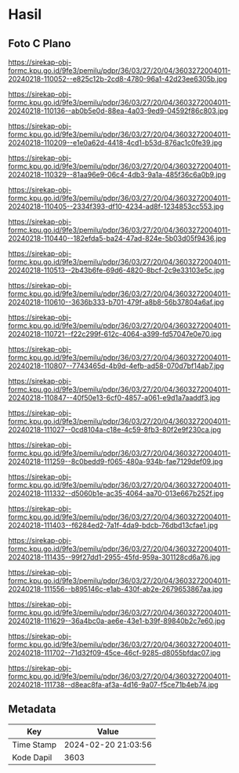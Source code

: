 # Hasil

## Foto C Plano

https://sirekap-obj-formc.kpu.go.id/9fe3/pemilu/pdpr/36/03/27/20/04/3603272004011-20240218-110052--e825c12b-2cd8-4780-96a1-42d23ee6305b.jpg

https://sirekap-obj-formc.kpu.go.id/9fe3/pemilu/pdpr/36/03/27/20/04/3603272004011-20240218-110136--ab0b5e0d-88ea-4a03-9ed9-04592f86c803.jpg

https://sirekap-obj-formc.kpu.go.id/9fe3/pemilu/pdpr/36/03/27/20/04/3603272004011-20240218-110209--e1e0a62d-4418-4cd1-b53d-876ac1c0fe39.jpg

https://sirekap-obj-formc.kpu.go.id/9fe3/pemilu/pdpr/36/03/27/20/04/3603272004011-20240218-110329--81aa96e9-06c4-4db3-9a1a-485f36c6a0b9.jpg

https://sirekap-obj-formc.kpu.go.id/9fe3/pemilu/pdpr/36/03/27/20/04/3603272004011-20240218-110405--2334f393-df10-4234-ad8f-1234853cc553.jpg

https://sirekap-obj-formc.kpu.go.id/9fe3/pemilu/pdpr/36/03/27/20/04/3603272004011-20240218-110440--182efda5-ba24-47ad-824e-5b03d05f9436.jpg

https://sirekap-obj-formc.kpu.go.id/9fe3/pemilu/pdpr/36/03/27/20/04/3603272004011-20240218-110513--2b43b6fe-69d6-4820-8bcf-2c9e33103e5c.jpg

https://sirekap-obj-formc.kpu.go.id/9fe3/pemilu/pdpr/36/03/27/20/04/3603272004011-20240218-110610--3636b333-b701-479f-a8b8-56b37804a6af.jpg

https://sirekap-obj-formc.kpu.go.id/9fe3/pemilu/pdpr/36/03/27/20/04/3603272004011-20240218-110721--f22c299f-612c-4064-a399-fd57047e0e70.jpg

https://sirekap-obj-formc.kpu.go.id/9fe3/pemilu/pdpr/36/03/27/20/04/3603272004011-20240218-110807--7743465d-4b9d-4efb-ad58-070d7bf14ab7.jpg

https://sirekap-obj-formc.kpu.go.id/9fe3/pemilu/pdpr/36/03/27/20/04/3603272004011-20240218-110847--40f50e13-6cf0-4857-a061-e9d1a7aaddf3.jpg

https://sirekap-obj-formc.kpu.go.id/9fe3/pemilu/pdpr/36/03/27/20/04/3603272004011-20240218-111027--0cd8104a-c18e-4c59-8fb3-80f2e9f230ca.jpg

https://sirekap-obj-formc.kpu.go.id/9fe3/pemilu/pdpr/36/03/27/20/04/3603272004011-20240218-111259--8c0bedd9-f065-480a-934b-fae7129def09.jpg

https://sirekap-obj-formc.kpu.go.id/9fe3/pemilu/pdpr/36/03/27/20/04/3603272004011-20240218-111332--d5060b1e-ac35-4064-aa70-013e667b252f.jpg

https://sirekap-obj-formc.kpu.go.id/9fe3/pemilu/pdpr/36/03/27/20/04/3603272004011-20240218-111403--f6284ed2-7a1f-4da9-bdcb-76dbd13cfae1.jpg

https://sirekap-obj-formc.kpu.go.id/9fe3/pemilu/pdpr/36/03/27/20/04/3603272004011-20240218-111435--99f27dd1-2955-45fd-959a-301128cd6a76.jpg

https://sirekap-obj-formc.kpu.go.id/9fe3/pemilu/pdpr/36/03/27/20/04/3603272004011-20240218-111556--b895146c-e1ab-430f-ab2e-2679653867aa.jpg

https://sirekap-obj-formc.kpu.go.id/9fe3/pemilu/pdpr/36/03/27/20/04/3603272004011-20240218-111629--36a4bc0a-ae6e-43e1-b39f-89840b2c7e60.jpg

https://sirekap-obj-formc.kpu.go.id/9fe3/pemilu/pdpr/36/03/27/20/04/3603272004011-20240218-111702--71d32f09-45ce-46cf-9285-d8055bfdac07.jpg

https://sirekap-obj-formc.kpu.go.id/9fe3/pemilu/pdpr/36/03/27/20/04/3603272004011-20240218-111738--d8eac8fa-af3a-4d16-9a07-f5ce71b4eb74.jpg


## Metadata

| Key        | Value               |
| ---------- | ------------------- |
| Time Stamp | 2024-02-20 21:03:56 |
| Kode Dapil | 3603                |



